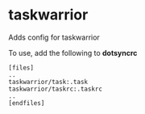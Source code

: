 taskwarrior
===========

Adds config for taskwarrior

To use, add the following to **dotsyncrc**

    [files]
    ..
    taskwarrior/task:.task
    taskwarrior/taskrc:.taskrc
    ..
    [endfiles]

